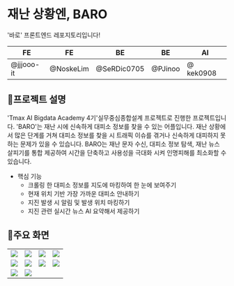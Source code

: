 # 재난 상황엔, BARO

'바로' 프론트엔드 레포지토리입니다!

| FE         | FE        | BE          | BE         | AI        | 
| ---------- | --------- | ------------| ---------- | --------- | 
| @jjjooo-it | @NoskeLim | @SeRDic0705 | @PJinoo    | @ kek0908 | 


## 📢프로젝트 설명
'Tmax AI Bigdata Academy 4기'실무중심종합설계 프로젝트로 진행한 프로젝트입니다.
'BARO'는 재난 시에 신속하게 대피소 정보를 찾을 수 있는 어플입니다. 재난 상황에서 많은 단계를 거쳐 대피소 정보를 찾을 시 트래픽 이슈를 겪거나 신속하게 대피하지 못하는 문제가 있을 수 있습니다.
BARO는 재난 문자 수신, 대피소 정보 탐색, 재난 뉴스 살피기를 통합 제공하여 시간을 단축하고 사용성을 극대화 시켜 인명피해를 최소화할 수 있습니다.

- 핵심 기능
  - 크롤링 한 대피소 정보를 지도에 마킹하여 한 눈에 보여주기
  - 현재 위치 기반 가장 가까운 대피소 안내하기
  - 지진 발생 시 알림 및 발생 위치 마킹하기 
  - 지진 관련 실시간 뉴스 AI 요약해서 제공하기 

## 📱주요 화면
<table>
  <tr>
    <td><img src="https://github.com/DK-Mobile-Platform/Front/assets/94334477/94f06ee8-e778-4a97-9ef2-7084445b0cdb"></td>
    <td><img src="https://github.com/DK-Mobile-Platform/Front/assets/94334477/a1b3b989-13c7-4ca5-b8fc-bacbecc0cbe2"></td>
    <td><img src="https://github.com/DK-Mobile-Platform/Front/assets/94334477/2db6bf32-e80f-485b-85d7-f5cf46c45fb6"></td>
    <td><img src="https://github.com/DK-Mobile-Platform/Front/assets/94334477/2db98ab6-ed0a-4c2b-9785-4e7cef8f404a"></td>
    
    
  </tr>
  <tr>
    <td><img src="https://github.com/DK-Mobile-Platform/Front/assets/94334477/be99589c-ae22-42fe-ac1e-1cdc4283d3e3"></td>
    <td><img src="https://github.com/DK-Mobile-Platform/Front/assets/94334477/909550f7-f245-4322-acad-1b569251126f"></td>
    <td><img src="https://github.com/DK-Mobile-Platform/Front/assets/94334477/35d5a86f-17d0-4a6f-9af1-a8f3e46a3b3a"></td>
    <td><img src="https://github.com/DK-Mobile-Platform/Front/assets/94334477/1c695c51-0cf5-47a4-8cba-da8b33061fe1"></td>
  </tr>
  <tr>
    <td><img src="https://github.com/DK-Mobile-Platform/Front/assets/94334477/ac76b47f-f4e2-4596-a638-bdb1ebe01f73"></td>
    <td><img src="https://github.com/DK-Mobile-Platform/Front/assets/94334477/135d364f-93c7-440b-a59b-6e0048e97f37"></td>
  </tr>
</table>

